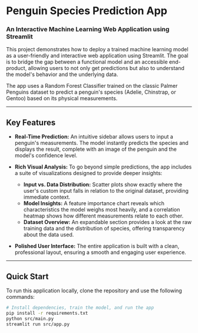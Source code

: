 # Penguin Species Prediction App

### An Interactive Machine Learning Web Application using Streamlit

This project demonstrates how to deploy a trained machine learning model as a user-friendly and interactive web application using Streamlit. The goal is to bridge the gap between a functional model and an accessible end-product, allowing users to not only get predictions but also to understand the model's behavior and the underlying data.

The app uses a Random Forest Classifier trained on the classic Palmer Penguins dataset to predict a penguin's species (Adelie, Chinstrap, or Gentoo) based on its physical measurements.

---

## Key Features

- **Real-Time Prediction:** An intuitive sidebar allows users to input a penguin's measurements. The model instantly predicts the species and displays the result, complete with an image of the penguin and the model's confidence level.

- **Rich Visual Analysis:** To go beyond simple predictions, the app includes a suite of visualizations designed to provide deeper insights:
  - **Input vs. Data Distribution:** Scatter plots show exactly where the user's custom input falls in relation to the original dataset, providing immediate context.
  - **Model Insights:** A feature importance chart reveals which characteristics the model weighs most heavily, and a correlation heatmap shows how different measurements relate to each other.
  - **Dataset Overview:** An expandable section provides a look at the raw training data and the distribution of species, offering transparency about the data used.

- **Polished User Interface:** The entire application is built with a clean, professional layout, ensuring a smooth and engaging user experience.

---

## Quick Start

To run this application locally, clone the repository and use the following commands:

```bash
# Install dependencies, train the model, and run the app
pip install -r requirements.txt
python src/main.py
streamlit run src/app.py
```
